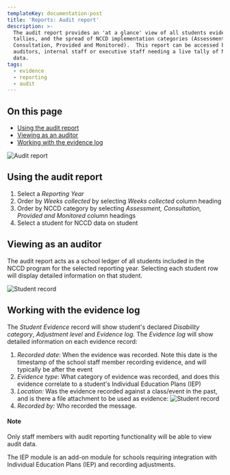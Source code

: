 ```yaml
---
templateKey: documentation-post
title: 'Reports: Audit report'
description: >-
  The audit report provides an 'at a glance' view of all students evidence
  tallies, and the spread of NCCD implementation categories (Assessment,
  Consultation, Provided and Monitored).  This report can be accessed by
  auditors, internal staff or executive staff needing a live tally of NCCD
  data. 
tags:
  - evidence
  - reporting
  - audit
---
```

## On this page

* [Using the audit report](#audit-report)
* [Viewing as an auditor](#audit-auditor)
* [Working with the evidence log](#evidence-log)

<a id="audit-report"></a>  

![Audit report](/img/audit-report.png "Audit report")

## Using the audit report

1. Select a *Reporting Year*
2. Order by  *Weeks collected* by selecting *Weeks collected* column heading
3. Order by NCCD category by selecting *Assessment, Consultation, Provided and Monitored* column headings
4. Select a student for NCCD data on student

<a id="audit-auditor"></a>

## Viewing as an auditor

The audit report acts as a school ledger of all students included in the NCCD program for the selected reporting year.  Selecting each student row will display detailed information on that student. 

![Student record](/img/audit-report-student-record.png "Student record")

<a id="evidence-log"></a>  

## Working with the evidence log

The *Student Evidence* record will show student's declared *Disability category*, *Adjustment level* and *Evidence log*.  The *Evidence log* will show detailed information on each evidence record: 

1. *Recorded date*: When the evidence was recorded. Note this date is the timestamp of the school staff member recording evidence, and will typically be after the event
2. *Evidence type*: What category of evidence was recorded, and does this evidence correlate to a student's Individual Education Plans (IEP)
3. *Location:*  Was the evidence recorded against a class/event in the past, and is there a file attachment to be used as evidence:  ![Student record](/img/audit-report-student-record-location-annotation.png "Student record")
4. *Recorded by:* Who recorded the message. 

#### Note

Only staff members with audit reporting functionality will be able to view audit data. 

The IEP module is an add-on module for schools requiring integration with Individual Education Plans (IEP) and recording adjustments.
